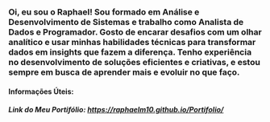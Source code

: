 ### Oi, eu sou o Raphael! Sou formado em Análise e Desenvolvimento de Sistemas e trabalho como Analista de Dados e Programador. Gosto de encarar desafios com um olhar analítico e usar minhas habilidades técnicas para transformar dados em insights que fazem a diferença. Tenho experiência no desenvolvimento de soluções eficientes e criativas, e estou sempre em busca de aprender mais e evoluir no que faço.


#### Informações Úteis:

##### Link do Meu Portifólio: https://raphaelm10.github.io/Portifolio/
